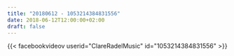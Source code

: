 ```yaml
---
title: "20180612 - 1053214384831556"
date: 2018-06-12T12:00:00+02:00
draft: false
---
```


{{< facebookvideov userid="ClareRadelMusic" id="1053214384831556" >}}
